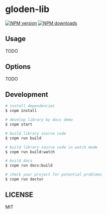 # gloden-lib

[![NPM version](https://img.shields.io/npm/v/gloden-lib.svg?style=flat)](https://npmjs.org/package/gloden-lib)
[![NPM downloads](http://img.shields.io/npm/dm/gloden-lib.svg?style=flat)](https://npmjs.org/package/gloden-lib)

## Usage

TODO

## Options

TODO

## Development

```bash
# install dependencies
$ cnpm install

# develop library by docs demo
$ cnpm start

# build library source code
$ cnpm run build

# build library source code in watch mode
$ cnpm run build:watch

# build docs
$ cnpm run docs:build

# check your project for potential problems
$ cnpm run doctor
```

## LICENSE

MIT
